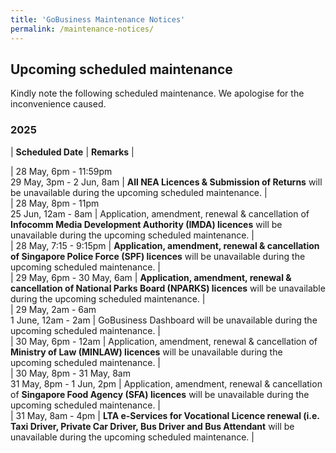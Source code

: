 ```yaml
---
title: 'GoBusiness Maintenance Notices'
permalink: /maintenance-notices/
---
```


## Upcoming scheduled maintenance

Kindly note the following scheduled maintenance. We apologise for the inconvenience caused. 


### 2025 

| **Scheduled Date** | **Remarks** |  

   

| 28 May, 6pm - 11:59pm<br>29 May, 3pm - 2 Jun, 8am | **All NEA Licences & Submission of Returns** will be unavailable during the upcoming scheduled maintenance. |                
| 28 May, 8pm - 11pm<br>25 Jun, 12am - 8am | Application, amendment, renewal & cancellation of **Infocomm Media Development Authority (IMDA) licences** will be unavailable during the upcoming scheduled maintenance. |   
| 28 May, 7:15 - 9:15pm | **Application, amendment, renewal & cancellation of Singapore Police Force (SPF) licences** will be unavailable during the upcoming scheduled maintenance. |     
| 29 May, 6pm - 30 May, 6am | **Application, amendment, renewal & cancellation of National Parks Board (NPARKS) licences** will be unavailable during the upcoming scheduled maintenance. |   
| 29 May, 2am - 6am<br>1 June, 12am - 2am | GoBusiness Dashboard will be unavailable during the upcoming scheduled maintenance. |     
| 30 May, 6pm - 12am | Application, amendment, renewal & cancellation of **Ministry of Law (MINLAW) licences** will be unavailable during the upcoming scheduled maintenance. |  
| 30 May, 8pm - 31 May, 8am<br>31 May, 8pm - 1 Jun, 2pm | Application, amendment, renewal & cancellation of **Singapore Food Agency (SFA) licences** will be unavailable during the upcoming scheduled maintenance. |     
| 31 May, 8am - 4pm | **LTA e-Services for Vocational Licence renewal (i.e. Taxi Driver, Private Car Driver, Bus Driver and Bus Attendant** will be unavailable during the upcoming scheduled maintenance. |   



<script src="/jquery/jquery.min.js"></script> <script src="/jquery/resize-tables.js"></script>
